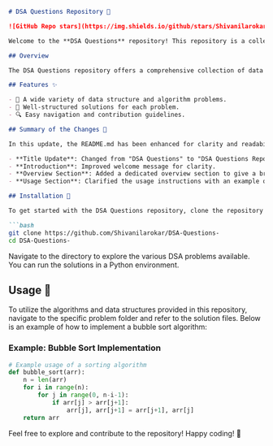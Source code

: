 ```markdown
# DSA Questions Repository 📖

![GitHub Repo stars](https://img.shields.io/github/stars/Shivanilarokar/DSA-Questions-) ![GitHub forks](https://img.shields.io/github/forks/Shivanilarokar/DSA-Questions-) ![GitHub issues](https://img.shields.io/github/issues/Shivanilarokar/DSA-Questions-)

Welcome to the **DSA Questions** repository! This repository is a collection of data structure and algorithm problems, designed to help you enhance your problem-solving skills and coding techniques.

## Overview

The DSA Questions repository offers a comprehensive collection of data structure and algorithm problems, designed to help you enhance your problem-solving skills and coding techniques.

## Features ✨

- 📖 A wide variety of data structure and algorithm problems.
- 🤖 Well-structured solutions for each problem.
- 🔍 Easy navigation and contribution guidelines.

## Summary of the Changes 💖

In this update, the README.md has been enhanced for clarity and readability. Key changes include:

- **Title Update**: Changed from "DSA Questions" to "DSA Questions Repository" for better context.
- **Introduction**: Improved welcome message for clarity.
- **Overview Section**: Added a dedicated overview section to give a brief insight into the repository.
- **Usage Section**: Clarified the usage instructions with an example of the bubble sort function and improved the code snippet formatting.

## Installation 🔧

To get started with the DSA Questions repository, clone the repository using the following command:

```bash
git clone https://github.com/Shivanilarokar/DSA-Questions-
cd DSA-Questions-
```

Navigate to the directory to explore the various DSA problems available. You can run the solutions in a Python environment.

## Usage 📝

To utilize the algorithms and data structures provided in this repository, navigate to the specific problem folder and refer to the solution files. Below is an example of how to implement a bubble sort algorithm:

### Example: Bubble Sort Implementation

```python
# Example usage of a sorting algorithm
def bubble_sort(arr):
    n = len(arr)
    for i in range(n):
        for j in range(0, n-i-1):
            if arr[j] > arr[j+1]:
                arr[j], arr[j+1] = arr[j+1], arr[j]
    return arr
```

Feel free to explore and contribute to the repository! Happy coding! 🚀
```